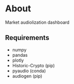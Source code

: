 
# About

Market audiolization dashboard


## Requirements

* numpy
* pandas
* plotly
* Historic-Crypto (pip)
* pyaudio (conda)
* audiogen (pip)
